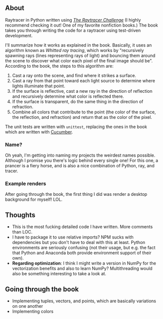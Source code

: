 ## About

Raytracer in Python written using [*The Raytracer Challenge*](http://raytracerchallenge.com/) (I highly recommend checking it out! One of my favorite nonfiction books.) The book takes you through writing the code for a raytracer using test-driven development. 

I'll summarize how it works as explained in the book. Basically, it uses an algorithm known as *Whitted ray tracing*, which works by "recursively spawning rays (lines representing rays of light) and bouncing them around the scene to discover what color each pixel of the final image should be". According to the book, the steps to this algorithm are:

1. Cast a ray onto the scene, and find where it strikes a surface.
2. Cast a ray from that point toward each light source to determine where lights illuminate that point.
3. If the surface is reflective, cast a new ray in the direction of reflection and recursively determine what color is reflected there.
4. If the surface is transparent, do the same thing in the direction of refraction.
5. Combine all colors that contribute to the point (the color of the surface, the reflection, and refraction) and return that as the color of the pixel.

The unit tests are written with `unittest`, replacing the ones in the book which are written with [Cucumber](https://cucumber.io/).

### Name?

Oh yeah, I'm getting into naming my projects the weirdest names possible. Although I promise you there's logic behind every single one! For this one, a prancer is a fiery horse, and is also a nice combination of Python, ray, and tracer.

### Example renders

After going through the book, the first thing I did was render a desktop background for myself! LOL.

## Thoughts

* This is the most fucking detailed code I have written. More comments than LOC.
* I have to package it to use relative imports? NPM sucks with dependencies but you don't have to deal with this at least. Python environments are seriously confusing (not their usage, but e.g. the fact that Python and Anaconda both provide environment support of their own).
* **Regarding optimization**: I think I might write a version in NumPy for the vectorization benefits and also to learn NumPy? Multithreading would also be something interesting to take a look at.

## Going through the book

* Implementing tuples, vectors, and points, which are basically variations on one another
* Implementing colors